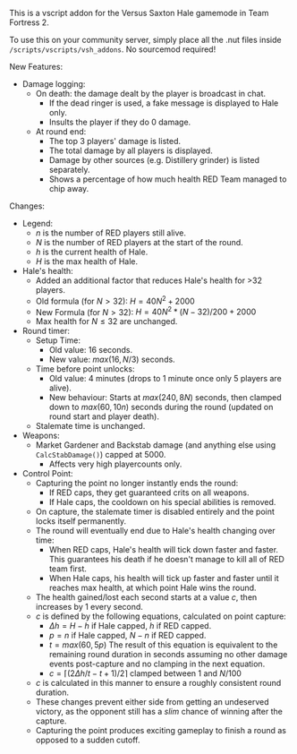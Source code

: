 This is a vscript addon for the Versus Saxton Hale gamemode in Team Fortress 2.

To use this on your community server, simply place all the .nut files inside `/scripts/vscripts/vsh_addons`. No sourcemod required!

New Features:
- Damage logging:
  - On death: the damage dealt by the player is broadcast in chat.
    - If the dead ringer is used, a fake message is displayed to Hale only.
    - Insults the player if they do 0 damage.
  - At round end:
    - The top 3 players' damage is listed.
    - The total damage by all players is displayed.
    - Damage by other sources (e.g. Distillery grinder) is listed separately.
    - Shows a percentage of how much health RED Team managed to chip away.

Changes:
- Legend:
  - $n$ is the number of RED players still alive.
  - $N$ is the number of RED players at the start of the round.
  - $h$ is the current health of Hale.
  - $H$ is the max health of Hale.
- Hale's health:
  - Added an additional factor that reduces Hale's health for >32 players.
  - Old formula (for $N \gt 32$): $H = 40N^2 + 2000$
  - New Formula (for $N \gt 32$): $H = 40N^2 * (N-32)/200 + 2000$
  - Max health for $N \leq 32$ are unchanged.
- Round timer:
  - Setup Time:
    - Old value: 16 seconds.
    - New value: $max(16, N/3)$ seconds.
  - Time before point unlocks:
    - Old value: 4 minutes (drops to 1 minute once only 5 players are alive).
    - New behaviour: Starts at $max(240, 8N)$ seconds, then clamped down to $max(60, 10n)$ seconds during the round (updated on round start and player death).
  - Stalemate time is unchanged.
- Weapons:
  - Market Gardener and Backstab damage (and anything else using `CalcStabDamage()`) capped at 5000.
    - Affects very high playercounts only.
- Control Point:
  - Capturing the point no longer instantly ends the round:
    - If RED caps, they get guaranteed crits on all weapons.
    - If Hale caps, the cooldown on his special abilities is removed.
  - On capture, the stalemate timer is disabled entirely and the point locks itself permanently.
  - The round will eventually end due to Hale's health changing over time:
    - When RED caps, Hale's health will tick down faster and faster. This guarantees his death if he doesn't manage to kill all of RED team first.
    - When Hale caps, his health will tick up faster and faster until it reaches max health, at which point Hale wins the round.
  - The health gained/lost each second starts at a value $c$, then increases by 1 every second.
  - $c$ is defined by the following equations, calculated on point capture:
    - $\Delta h = H - h$ if Hale capped, $h$ if RED capped.
    - $p = n$ if Hale capped, $N-n$ if RED capped.
    - $t = max(60, 5p)$ The result of this equation is equivalent to the remaining round duration in seconds assuming no other damage events post-capture and no clamping in the next equation.
    - $c = \lceil(2\Delta h/t - t + 1) / 2\rceil$ clamped between $1$ and $N/100$
  - $c$ is calculated in this manner to ensure a roughly consistent round duration.
  - These changes prevent either side from getting an undeserved victory, as the opponent still has a *slim* chance of winning after the capture.
  - Capturing the point produces exciting gameplay to finish a round as opposed to a sudden cutoff.